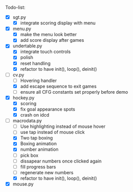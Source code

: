 Todo-list:
- [x] sgt.py
    - [x] integrate scoring display with menu
- [x] menu.py
	- [x] make the menu look better
	- [x] add score display after games
- [x] undertable.py
	- [x] integrate touch controls
	- [x] polish
	- [x] reset handling
    - [x] refactor to have init(), loop(), deinit()
- [ ] cv.py
    - [ ] Hovering handler
    - [x] add escape sequence to exit games
    - [ ] ensure all CFG constants set properly before demo
- [x] hockey.py
	- [x] scoring
	- [x] fix goal appearance spots
	- [x] crash on idcd
- [ ] macrodata.py
    - [ ] Use highlighting instead of mouse hover
    - [ ] use tap instead of mouse click
    - [x] Two tap boxing
    - [x] Boxing animation
    - [x] number animation
    - [ ] pick box
    - [ ] dissapear numbers once clicked again
    - [ ] fill progress bars
    - [ ] regenerate new numbers
    - [x] refactor to have init(), loop(), deinit()
- [x] mouse.py
